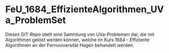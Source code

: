 # FeU_1684_EffizienteAlgorithmen_UVa_ProblemSet
Dieses GIT-Repo stellt eine Sammlung von UVa-Problemen dar, die mit Algorithmen gelöst werden können, welche im Kurs 1684 - Effiziente Algorithmen an der Fernuniversität Hagen behandelt werden.
